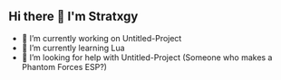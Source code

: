 ## Hi there 👋 I'm Stratxgy

- 🔭 I’m currently working on Untitled-Project
- 🌱 I’m currently learning Lua
- 🤔 I’m looking for help with Untitled-Project (Someone who makes a Phantom Forces ESP?)




